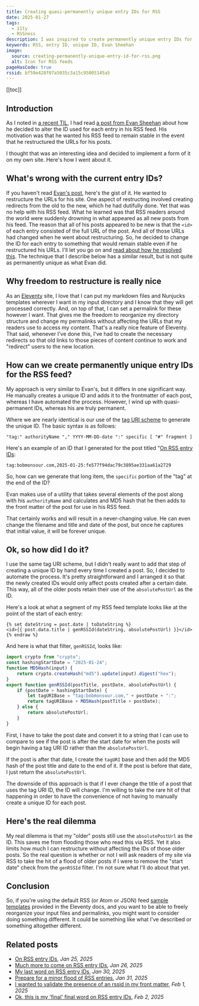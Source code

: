 ```yaml
---
title: Creating quasi-permanently unique entry IDs for RSS
date: 2025-01-27
tags:
  - 11ty
  - RSSness
description: I was inspired to create permanently unique entry IDs for my RSS feed after reading a post by Evan Sheehan.
keywords: RSS, entry ID, unique ID, Evan Sheehan
image:
  source: creating-permanently-unique-entry-id-for-rss.png
  alt: Icon for RSS feeds
pageHasCode: true
rssid: bf59e428f07a5035c3a15c95005145a5
---
```


[[toc]]

## Introduction

As I noted in [a recent TIL](https://bobmonsour.com/til/on-rss-entry-ids/), I had read [a post from Evan Sheehan](https://darthmall.net/2025/on-the-importance-of-stable-ids/) about how he decided to alter the ID used for each entry in his RSS feed. His motivation was that he wanted his RSS feed to remain stable in the event that he restructured the URLs for his posts.

I thought that was an interesting idea and decided to implement a form of it on my own site. Here's how I went about it.

## What's wrong with the current entry IDs?

If you haven't read [Evan's post](https://darthmall.net/2025/on-the-importance-of-stable-ids/), here's the gist of it. He wanted to restructure the URLs for his site. One aspect of restructing involved creating redirects from the old to the new, which he had dutifully done. Yet that was no help with his RSS feed. What he learned was that RSS readers around the world were suddenly drowning in what appeared as all new posts from his feed. The reason that all of his posts appeared to be new is that the `<id>` of each entry consisted of the full URL of the post. And all of those URLs had changed when he went about restructuring. So, he decided to change the ID for each entry to something that would remain stable even if he restructured his URLs. I'll let you go on and [read about how he resolved this](<(https://darthmall.net/2025/on-the-importance-of-stable-ids/)>). The technique that I describe below has a similar result, but is not quite as permanently unique as what Evan did.

## Why freedom to restructure is really nice

As an [Eleventy](https://11ty.dev) site, I love that I can put my markdown files and Nunjucks templates wherever I want in my input directory and I know that they will get processed correctly. And, on top of that, I can set a permalink for these however I want. That gives me the freedom to reorganize my directory structure and change my permalinks without affecting the URLs that my readers use to access my content. That's a really nice feature of Eleventy. That said, whenever I've done this, I've had to create the necessary redirects so that old links to those pieces of content continue to work and "redirect" users to the new location.

## How can we create permanently unique entry IDs for the RSS feed?

My approach is very similar to Evan's, but it differs in one significant way. He manually creates a unique ID and adds it to the frontmatter of each post, whereas I have automated the process. However, I wind up with quasi-permanent IDs, whereas his are truly permanent.

Where we are nearly identical is our use of the [tag URI scheme](https://en.wikipedia.org/wiki/Tag_URI_scheme) to generate the unique ID. The basic syntax is as follows:

```text
"tag:" authorityName "," YYYY-MM-DD-date ":" specific [ "#" fragment ]
```

Here's an example of an ID that I generated for the post titled "[On RSS entry IDs](/til/on-rss-entry-ids/):

```text
tag:bobmonsour.com,2025-01-25:fe577f94dac79c3895ae331aa61a2729
```

So, how can we generate that long item, the `specific` portion of the "tag" at the end of the ID?

Evan makes use of a utility that takes several elements of the post along with his `authorityName` and calculates and MD5 hash that he then adds to the front matter of the post for use in his RSS feed.

That certainly works and will result in a never-changing value. He can even change the filename and title and date of the post, but once he captures that initial value, it will be forever unique.

## Ok, so how did I do it?

I use the same tag URI scheme, but I didn't really want to add that step of creating a unique ID by hand every time I created a post. So, I decided to automate the process. It's pretty straightforward and I arranged it so that the newly created IDs would only affect posts created after a certain date. This way, all of the older posts retain their use of the `absolutePostUrl` as the ID.

Here's a look at what a segment of my RSS feed template looks like at the point of the start of each entry:

```jinja2{% raw %}
{% set dateString = post.date | toDateString %}
<id>{{ post.data.title | genRSSId(dateString, absolutePostUrl) }}</id>{% endraw %}
```

And here is what that filter, `genRSSId`, looks like:

```js
import crypto from "crypto";
const hashingStartDate = "2025-01-24";
function MD5Hash(input) {
	return crypto.createHash("md5").update(input).digest("hex");
}
export function genRSSId(postTitle, postDate, absolutePostUrl) {
	if (postDate > hashingStartDate) {
		let tagURIBase = "tag:bobmonsour.com," + postDate + ":";
		return tagURIBase + MD5Hash(postTitle + postDate);
	} else {
		return absolutePostUrl;
	}
}
```

First, I have to take the post date and convert it to a string that I can use to compare to see if the post is after the start date for when the posts will begin having a tag URI ID rather than the `absolutePostUrl`.

If the post is after that date, I create the `tagURI` base and then add the MD5 hash of the post title and date to the end of it. If the post is before that date, I just return the `absolutePostUrl`.

The downside of this approach is that if I ever change the title of a post that uses the tag URI ID, the ID will change. I'm willing to take the rare hit of that happening in order to have the convenience of not having to manually create a unique ID for each post.

## Here's the real dilemma

My real dilemma is that my "older" posts still use the `absolutePostUrl` as the ID. This saves me from flooding those who read this via RSS. Yet it also limits how much I can restructure without affecting the IDs of those older posts. So the real question is whether or not I will ask readers of my site via RSS to take the hit of a flood of older posts if I were to remove the "start date" check from the `genRSSId` filter. I'm not sure what I'll do about that yet.

## Conclusion

So, if you're using the default RSS (or Atom or JSON) feed [sample templates](https://www.11ty.dev/docs/plugins/rss/#sample-feed-templates) provided in the Eleventy docs, and you want to be able to freely reorganize your input files and permalinks, you might want to consider doing something different. It could be something like what I've described or something altogether different.

## Related posts

- [On RSS entry IDs](/til/on-rss-entry-ids/), _Jan 25, 2025_
- [Much more to come on RSS entry IDs](/til/much-more-to-come-on-rss-entry-ids/), _Jan 26, 2025_
- [My last word on RSS entry IDs](/blog/even-more-on-rss-ids/), _Jan 30, 2025_
- [Prepare for a minor flood of RSS entries](/til/prepare-for-a-minor-flood-of-rss-entries/), _Jan 31, 2025_
- [I wanted to validate the presence of an rssid in my front matter](/til/i-wanted-to-validate-the-presence-of-an-rssid-in-my-front-matter/), _Feb 1, 2025_
- [Ok, this is my 'final' final word on RSS entry IDs](/blog/final-final-word-on-rss-entry-ids/), _Feb 2, 2025_
